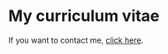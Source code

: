 # My curriculum vitae


If you want to contact me, [click here](mailto:alexandre.picardlemieux@gmail.com).
